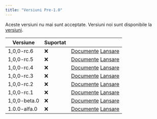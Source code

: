 ```yaml
---
title: "Versiuni Pre-1.0"
---
```


Aceste versiuni nu mai sunt acceptate. Versiuni noi sunt disponibile la [versiuni](versions.md).

| Versiune     | Suportat |                                                                                                                                                           |
| ------------ | -------- | --------------------------------------------------------------------------------------------------------------------------------------------------------- |
| 1,0,0-rc.6   | :x:      | [Documente](https://docs.butterfly.linwood.dev/docs/1.0.0-rc.6/intro) [Lansare](https://github.com/LinwoodDev/Butterfly/releases/tag/v1.0.0-rc.6)       |
| 1,0,0-rc.5   | :x:      | [Documente](https://docs.butterfly.linwood.dev/docs/1.0.0-rc.5/intro) [Lansare](https://github.com/LinwoodDev/Butterfly/releases/tag/v1.0.0-rc.5)       |
| 1,0,0-rc.4   | :x:      | [Documente](https://docs.butterfly.linwood.dev/docs/1.0.0-rc.4/intro) [Lansare](https://github.com/LinwoodDev/Butterfly/releases/tag/v1.0.0-rc.4)       |
| 1,0,0-rc.3   | :x:      | [Documente](https://docs.butterfly.linwood.dev/docs/1.0.0-rc.3/intro) [Lansare](https://github.com/LinwoodDev/Butterfly/releases/tag/v1.0.0-rc.3)       |
| 1,0,0-rc.2   | :x:      | [Documente](https://docs.butterfly.linwood.dev/docs/1.0.0-rc.2/intro) [Lansare](https://github.com/LinwoodDev/Butterfly/releases/tag/v1.0.0-rc.2)       |
| 1,0,0-rc.1   | :x:      | [Documente](https://docs.butterfly.linwood.dev/docs/1.0.0-rc.1/intro) [Lansare](https://github.com/LinwoodDev/Butterfly/releases/tag/v1.0.0-rc.1)       |
| 1,0,0-beta.0 | :x:      | [Documente](https://docs.butterfly.linwood.dev/docs/1.0.0-beta.0/intro) [Lansare](https://github.com/LinwoodDev/Butterfly/releases/tag/v1.0.0-beta.0)   |
| 1.0.0-alfa.0 | :x:      | [Documente](https://docs.butterfly.linwood.dev/docs/1.0.0-alpha.0/intro) [Lansare](https://github.com/LinwoodDev/Butterfly/releases/tag/v1.0.0-alpha.0) |
